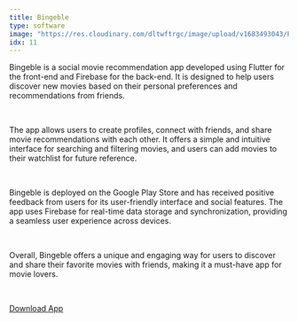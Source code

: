```yaml
---
title: Bingeble
type: software
image: "https://res.cloudinary.com/dltwftrgc/image/upload/v1683493043/Projects/logo_vshozn.png"
idx: 11
---
```

Bingeble is a social movie recommendation app developed using Flutter for the front-end and Firebase for the back-end. It is designed to help users discover new movies based on their personal preferences and recommendations from friends.

<br>

The app allows users to create profiles, connect with friends, and share movie recommendations with each other. It offers a simple and intuitive interface for searching and filtering movies, and users can add movies to their watchlist for future reference.

<br>


Bingeble is deployed on the Google Play Store and has received positive feedback from users for its user-friendly interface and social features. The app uses Firebase for real-time data storage and synchronization, providing a seamless user experience across devices.

<br>


Overall, Bingeble offers a unique and engaging way for users to discover and share their favorite movies with friends, making it a must-have app for movie lovers.  

<br>

[Download App](https://play.google.com/store/apps/details?id=com.ikigai.bingeble)
